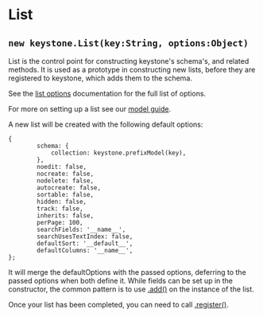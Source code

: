 # List

## `new keystone.List(key:String, options:Object)`

List is the control point for constructing keystone's schema's, and related methods. It is used as a prototype in constructing new lists, before they are registered to keystone, which adds them to the schema.

See the [list options](../options) documentation for the full list of options.

For more on setting up a list see our [model guide](/guides/setting-up/database-setup).

A new list will be created with the following default options:

```JS
{
		schema: {
			collection: keystone.prefixModel(key),
		},
		noedit: false,
		nocreate: false,
		nodelete: false,
		autocreate: false,
		sortable: false,
		hidden: false,
		track: false,
		inherits: false,
		perPage: 100,
		searchFields: '__name__',
		searchUsesTextIndex: false,
		defaultSort: '__default__',
		defaultColumns: '__name__',
};
```

It will merge the defaultOptions with the passed options, deferring to the passed options when both define it. While fields can be set up in the constructor, the common pattern is to use [.add()](../add) on the instance of the list.

Once your list has been completed, you can need to call [.register()](../register).
